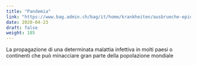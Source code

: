 ```yaml
---
title: "Pandemia"
link: "https://www.bag.admin.ch/bag/it/home/krankheiten/ausbrueche-epidemien-pandemien.html"
date: 2020-04-23
draft: false
weight: 185
---
```


La propagazione di una determinata malattia infettiva in molti paesi o continenti che può minacciare gran parte della popolazione mondiale
